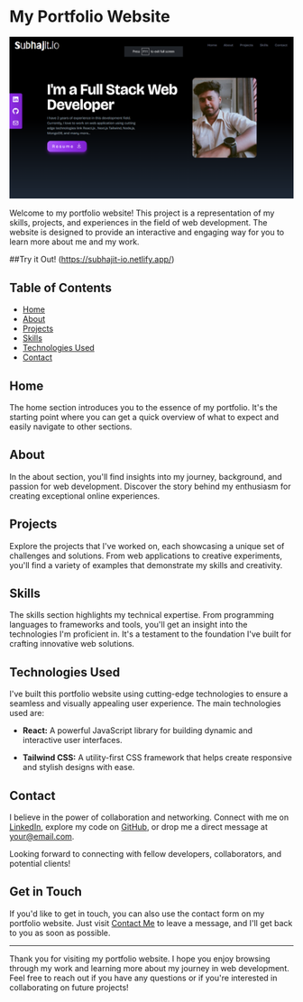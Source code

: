 # My Portfolio Website



![Portfolio Website](src/assets/portfolio-demo-img.png)

Welcome to my portfolio website! This project is a representation of my skills, projects, and experiences in the field of web development. The website is designed to provide an interactive and engaging way for you to learn more about me and my work.

##Try it Out! 
(https://subhajit-io.netlify.app/)

## Table of Contents

- [Home](#home)
- [About](#about)
- [Projects](#projects)
- [Skills](#skills)
- [Technologies Used](#technologies-used)
- [Contact](#contact)

## Home

The home section introduces you to the essence of my portfolio. It's the starting point where you can get a quick overview of what to expect and easily navigate to other sections.

## About

In the about section, you'll find insights into my journey, background, and passion for web development. Discover the story behind my enthusiasm for creating exceptional online experiences.

## Projects

Explore the projects that I've worked on, each showcasing a unique set of challenges and solutions. From web applications to creative experiments, you'll find a variety of examples that demonstrate my skills and creativity.

## Skills

The skills section highlights my technical expertise. From programming languages to frameworks and tools, you'll get an insight into the technologies I'm proficient in. It's a testament to the foundation I've built for crafting innovative web solutions.

## Technologies Used

I've built this portfolio website using cutting-edge technologies to ensure a seamless and visually appealing user experience. The main technologies used are:

- **React:** A powerful JavaScript library for building dynamic and interactive user interfaces.

- **Tailwind CSS:** A utility-first CSS framework that helps create responsive and stylish designs with ease.

## Contact

I believe in the power of collaboration and networking. Connect with me on [LinkedIn](https://www.linkedin.com/in/subhajit-das-152907244/), explore my code on [GitHub](https://github.com/Subhojitd), or drop me a direct message at [your@email.com](mailto:subhojitdas153@gmail.com).

Looking forward to connecting with fellow developers, collaborators, and potential clients!

## Get in Touch

If you'd like to get in touch, you can also use the contact form on my portfolio website. Just visit [Contact Me](https://your-portfolio-website.com/contact) to leave a message, and I'll get back to you as soon as possible.

---

Thank you for visiting my portfolio website. I hope you enjoy browsing through my work and learning more about my journey in web development. Feel free to reach out if you have any questions or if you're interested in collaborating on future projects!
